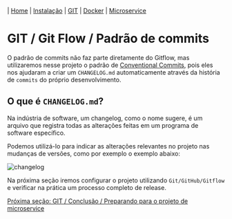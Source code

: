 | [Home](/handson_microservice) | [Instalação](/handson_microservice/instalacao) | [GIT](/handson_microservice/git) | [Docker](/handson_microservice/docker) | [Microservice](/handson_microservice/microservice)

# GIT / Git Flow / Padrão de commits

O padrão de commits não faz parte diretamente do Gitflow, mas utilizaremos nesse projeto o padrão de [Conventional Commits](https://www.conventionalcommits.org/en/v1.0.0/), pois eles nos ajudaram a criar um `CHANGELOG.md` automaticamente através da história de `commits` do próprio desenvolvimento.

## O que é `CHANGELOG.md`?

Na indústria de software, um changelog, como o nome sugere, é um arquivo que registra todas as alterações feitas em um programa de software específico.

Podemos utilizá-lo para indicar as alterações relevantes no projeto nas mudanças de versões, como por exemplo o exemplo abaixo:

![changelog](https://user-images.githubusercontent.com/18057391/92069989-40167880-ed81-11ea-881f-7367ee1958dc.png)

Na próxima seção iremos configurar o projeto utilizando `Git/GitHub/Gitflow` e verificar na prática um processo completo de release.

[Próxima seção: GIT / Conclusão / Preparando para o projeto de microservice](../conclusao/preparando-para-o-projeto-de-microservice.md)